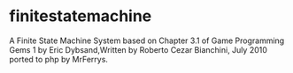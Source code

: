 # finitestatemachine
A Finite State Machine System based on Chapter 3.1 of Game Programming Gems 1 by Eric Dybsand,Written by Roberto Cezar Bianchini, July 2010 ported to php by MrFerrys.
